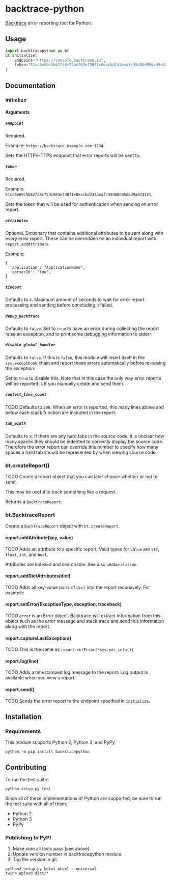 # backtrace-python

[Backtrace](http://backtrace.io/) error reporting tool for Python.

## Usage

```python
import backtracepython as bt
bt.initialize(
    endpoint="https://console.backtrace.io",
    token="51cc8e69c5b62fa8c72dc963e730f1e8eacbd243aeafc35d08d05ded9a024121",
)
```

## Documentation

### initialize

#### Arguments

##### `endpoint`

Required.

Example: `https://backtrace.example.com:1234`.

Sets the HTTP/HTTPS endpoint that error reports will be sent to.

##### `token`

Required.

Example: `51cc8e69c5b62fa8c72dc963e730f1e8eacbd243aeafc35d08d05ded9a024121`.

Sets the token that will be used for authentication when sending an error
report.

##### `attributes`

Optional. Dictionary that contains additional attributes to be sent along with
every error report. These can be overridden on an individual report with
`report.addAttribute`.

Example:

```
{
  'application': "ApplicationName",
  'serverId': "foo",
}
```

##### `timeout`

Defaults to `4`. Maximum amount of seconds to wait for error report
processing and sending before concluding it failed.

##### `debug_backtrace`

Defaults to `false`. Set to `true` to have an error during collecting the
report raise an exception, and to print some debugging information to
stderr.

##### `disable_global_handler`

Defaults to `false`. If this is `false`, this module will insert itself
in the `sys.excepthook` chain and report those errors automatically
before re-raising the exception.

Set to `true` to disable this. Note that in this case the only way error
reports will be reported is if you manually create and send them.

##### `context_line_count`

TODO
Defaults to `200`. When an error is reported, this many lines above and below
each stack function are included in the report.

##### `tab_width`

Defaults to `8`. If there are any hard tabs in the source code, it is unclear
how many spaces they should be indented to correctly display the source code.
Therefore the error report can override this number to specify how many spaces
a hard tab should be represented by when viewing source code.

### bt.createReport()

TODO
Create a report object that you can later choose whether or not to send.

This may be useful to track something like a request.

Returns a `BacktraceReport`.

### bt.BacktraceReport

Create a `BacktraceReport` object with `bt.createReport`.

#### report.addAttribute(key, value)

TODO
Adds an attribute to a specific report. Valid types for `value` are
`str`, `float`, `int`, and `bool`.

Attributes are indexed and searchable. See also `addAnnotation`.

#### report.addDictAttributes(dict)

TODO
Adds all key-value pairs of `dict` into the report recursively. For example:

#### report.setError(ExceptionType, exception, traceback)

TODO
`error` is an Error object. Backtrace will extract information from this object
such as the error message and stack trace and send this information along with
the report.

#### report.captureLastException()

TODO
This is the same as `report.setError(*sys.exc_info())`

#### report.log(line)

TODO
Adds a timestamped log message to the report. Log output is available when you
view a report.

#### report.send()

TODO
Sends the error report to the endpoint specified in `initialize`.

## Installation

### Requirements

This module supports Python 2, Python 3, and PyPy.

```
python -m pip install backtracepython
```

## Contributing

To run the test suite:

```
python setup.py test
```

Since all of these implementations of Python are supported, be sure to run the
test suite with all of them:

 * Python 2
 * Python 3
 * PyPy

### Publishing to PyPI

1. Make sure all tests pass (see above).
2. Update version number in backtracepython module.
3. Tag the version in git.

```
python2 setup.py bdist_wheel --universal
twine upload dist/*
```

